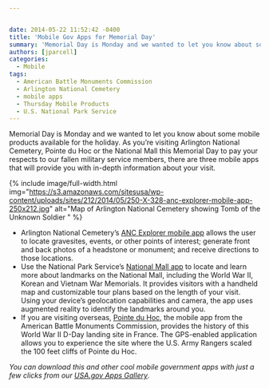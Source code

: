 ```yaml
---


date: 2014-05-22 11:52:42 -0400
title: 'Mobile Gov Apps for Memorial Day'
summary: 'Memorial Day is Monday and we wanted to let you know about some mobile products available for the holiday. As you&amp;#8217;re visiting Arlington National Cemetery, Pointe du Hoc or the National Mall this Memorial Day to pay your respects to our fallen military service members, there are three mobile apps that will provide you with'
authors: [jparcell]
categories:
  - Mobile
tags:
  - American Battle Monuments Commission
  - Arlington National Cemetery
  - mobile apps
  - Thursday Mobile Products
  - U.S. National Park Service
---
```


Memorial Day is Monday and we wanted to let you know about some mobile products available for the holiday. As you&#8217;re visiting Arlington National Cemetery, Pointe du Hoc or the National Mall this Memorial Day to pay your respects to our fallen military service members, there are three mobile apps that will provide you with in-depth information about your visit.

{% include image/full-width.html img="https://s3.amazonaws.com/sitesusa/wp-content/uploads/sites/212/2014/05/250-X-328-anc-explorer-mobile-app-250x212.jpg" alt="Map of Arlington National Cemetery showing Tomb of the Unknown Soldier " %}


  * Arlington National Cemetery&#8217;s [ANC Explorer mobile app](http://www.arlingtoncemetery.mil/map/ancexplorer.aspx) allows the user to locate gravesites, events, or other points of interest; generate front and back photos of a headstone or monument; and receive directions to those locations.
  * Use the National Park Service&#8217;s [National Mall app](http://www.nps.gov/nama/photosmultimedia/app-page.htm) to locate and learn more about landmarks on the National Mall, including the World War II, Korean and Vietnam War Memorials. It provides visitors with a handheld map and customizable tour plans based on the length of your visit. Using your device’s geolocation capabilities and camera, the app uses augmented reality to identify the landmarks around you.
  * If you are visiting overseas, [Pointe du Hoc](http://www.abmc.gov/multimedia?field_monument_war_tid=All&type%5B%5D=mobile_app), the mobile app from the American Battle Monuments Commission, provides the history of this World War II D-Day landing site in France. The GPS-enabled application allows you to experience the site where the U.S. Army Rangers scaled the 100 feet cliffs of Pointe du Hoc.

_You can download this and other cool mobile government apps with just a few clicks from our [USA.gov Apps Gallery](http://apps.usa.gov/)_.